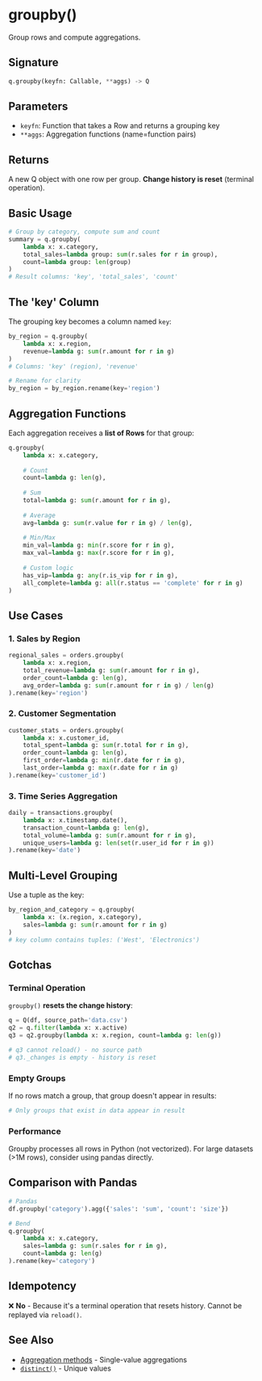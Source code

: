 # groupby()

Group rows and compute aggregations.

## Signature

```python
q.groupby(keyfn: Callable, **aggs) -> Q
```

## Parameters

- `keyfn`: Function that takes a Row and returns a grouping key
- `**aggs`: Aggregation functions (name=function pairs)

## Returns

A new Q object with one row per group. **Change history is reset** (terminal operation).

## Basic Usage

```python
# Group by category, compute sum and count
summary = q.groupby(
    lambda x: x.category,
    total_sales=lambda group: sum(r.sales for r in group),
    count=lambda group: len(group)
)
# Result columns: 'key', 'total_sales', 'count'
```

## The 'key' Column

The grouping key becomes a column named `key`:

```python
by_region = q.groupby(
    lambda x: x.region,
    revenue=lambda g: sum(r.amount for r in g)
)
# Columns: 'key' (region), 'revenue'

# Rename for clarity
by_region = by_region.rename(key='region')
```

## Aggregation Functions

Each aggregation receives a **list of Rows** for that group:

```python
q.groupby(
    lambda x: x.category,
    
    # Count
    count=lambda g: len(g),
    
    # Sum
    total=lambda g: sum(r.amount for r in g),
    
    # Average
    avg=lambda g: sum(r.value for r in g) / len(g),
    
    # Min/Max
    min_val=lambda g: min(r.score for r in g),
    max_val=lambda g: max(r.score for r in g),
    
    # Custom logic
    has_vip=lambda g: any(r.is_vip for r in g),
    all_complete=lambda g: all(r.status == 'complete' for r in g)
)
```

## Use Cases

### 1. Sales by Region
```python
regional_sales = orders.groupby(
    lambda x: x.region,
    total_revenue=lambda g: sum(r.amount for r in g),
    order_count=lambda g: len(g),
    avg_order=lambda g: sum(r.amount for r in g) / len(g)
).rename(key='region')
```

### 2. Customer Segmentation
```python
customer_stats = orders.groupby(
    lambda x: x.customer_id,
    total_spent=lambda g: sum(r.total for r in g),
    order_count=lambda g: len(g),
    first_order=lambda g: min(r.date for r in g),
    last_order=lambda g: max(r.date for r in g)
).rename(key='customer_id')
```

### 3. Time Series Aggregation
```python
daily = transactions.groupby(
    lambda x: x.timestamp.date(),
    transaction_count=lambda g: len(g),
    total_volume=lambda g: sum(r.amount for r in g),
    unique_users=lambda g: len(set(r.user_id for r in g))
).rename(key='date')
```

## Multi-Level Grouping

Use a tuple as the key:

```python
by_region_and_category = q.groupby(
    lambda x: (x.region, x.category),
    sales=lambda g: sum(r.amount for r in g)
)
# key column contains tuples: ('West', 'Electronics')
```

## Gotchas

### Terminal Operation

`groupby()` **resets the change history**:

```python
q = Q(df, source_path='data.csv')
q2 = q.filter(lambda x: x.active)
q3 = q2.groupby(lambda x: x.region, count=lambda g: len(g))

# q3 cannot reload() - no source path
# q3._changes is empty - history is reset
```

### Empty Groups

If no rows match a group, that group doesn't appear in results:

```python
# Only groups that exist in data appear in result
```

### Performance

Groupby processes all rows in Python (not vectorized). For large datasets (>1M rows), consider using pandas directly.

## Comparison with Pandas

```python
# Pandas
df.groupby('category').agg({'sales': 'sum', 'count': 'size'})

# Bend
q.groupby(
    lambda x: x.category,
    sales=lambda g: sum(r.sales for r in g),
    count=lambda g: len(g)
).rename(key='category')
```

## Idempotency

❌ **No** - Because it's a terminal operation that resets history. Cannot be replayed via `reload()`.

## See Also

- [Aggregation methods](aggregations.md) - Single-value aggregations
- [`distinct()`](distinct.md) - Unique values
